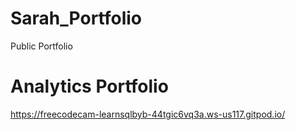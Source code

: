 # Sarah_Portfolio
Public Portfolio

# Analytics Portfolio
https://freecodecam-learnsqlbyb-44tgic6vq3a.ws-us117.gitpod.io/

